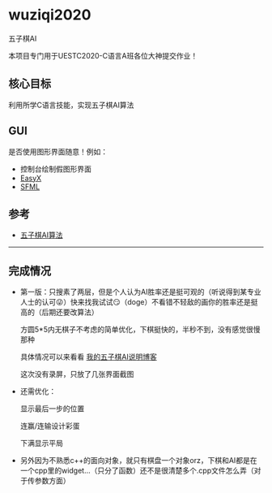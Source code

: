 # wuziqi2020
五子棋AI

本项目专门用于UESTC2020-C语言A班各位大神提交作业！

## 核心目标
利用所学C语言技能，实现五子棋AI算法

## GUI
是否使用图形界面随意！例如：
- 控制台绘制假图形界面
- [EasyX](https://easyx.cn/)
- [SFML](https://www.sfml-dev.org/)

## 参考

- [五子棋AI算法](https://blog.csdn.net/lihongxun945/category_6089493.html)

---

## 完成情况

* 第一版：只搜素了两层，但是个人认为AI胜率还是挺可观的（听说得到某专业人士的认可😜）快来找我试试😏（doge）不看错不轻敌的画你的胜率还是挺高的（后期还要改算法）

  方圆5*5内无棋子不考虑的简单优化，下棋挺快的，半秒不到，没有感觉很慢那种

  具体情况可以来看看  [我的五子棋AI说明博客](https://pluto-wei.github.io/2020/04/19/五子棋AI/)

  这次没有录屏，只放了几张界面截图

* 还需优化：

  显示最后一步的位置

  连赢/连输设计彩蛋

  下满显示平局

* 另外因为不熟悉c++的面向对象，就只有棋盘一个对象orz，下棋和AI都是在一个cpp里的widget...（只分了函数）还不是很清楚多个.cpp文件怎么弄（对于传参数方面）